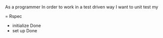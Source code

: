 As a programmer 
In order to work in a test driven way 
I want to unit test my 


= Rspec
- initialize Done
- set up Done
